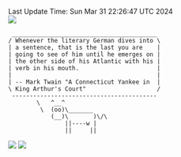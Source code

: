 Last Update Time: 
Sun Mar 31 22:26:47 UTC 2024
<br>![](https://img.shields.io/badge/%E5%A4%A7%E5%AE%B6-%E5%AE%89%E5%AE%89-green)<br>
```
 _________________________________________
/ Whenever the literary German dives into \
| a sentence, that is the last you are    |
| going to see of him until he emerges on |
| the other side of his Atlantic with his |
| verb in his mouth.                      |
|                                         |
| -- Mark Twain "A Connecticut Yankee in  |
\ King Arthur's Court"                    /
 -----------------------------------------
        \   ^__^
         \  (oo)\_______
            (__)\       )\/\
                ||----w |
                ||     ||
```
![](https://github-readme-stats.vercel.app/api?username=chenlitw)
![](https://github-readme-stats.vercel.app/api/top-langs/?username=chenlitw)

